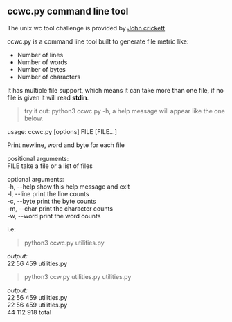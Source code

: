 ## ccwc.py command line tool  

The unix wc tool challenge is provided by [John crickett](https://www.linkedin.com/in/johncrickett)  

ccwc.py is a command line tool built to generate file metric like:  

- Number of lines  
- Number of words  
- Number of bytes  
- Number of characters  
  
It has multiple file support, which means it can take more than one file, if no file is given it will read **stdin**.  

> try it out: python3 ccwc.py -h, a help message will appear like the one below.

usage: ccwc.py [options] FILE [FILE...]  

Print newline, word and byte for each file  

positional arguments:  
  FILE        take a file or a list of files  

optional arguments:  
  -h, --help  show this help message and exit  
  -l, --line  print the line counts  
  -c, --byte  print the byte counts  
  -m, --char  print the character counts  
  -w, --word  print the word counts  

i.e:

> python3 ccwc.py utilities.py

*output:*  
22 56 459 utilities.py  

> python3 ccw.py utilities.py utilities.py

*output:*  
22 56 459 utilities.py  
22 56 459 utilities.py  
44 112 918 total  
